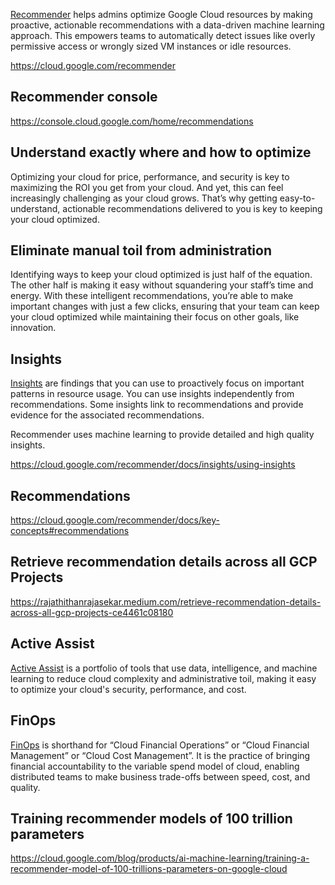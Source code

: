 [Recommender](https://cloud.google.com/recommender) helps admins optimize Google Cloud resources by making proactive, actionable recommendations with a data-driven machine learning approach. This empowers teams to automatically detect issues like overly permissive access or wrongly sized VM instances or idle resources.

https://cloud.google.com/recommender

## Recommender console

https://console.cloud.google.com/home/recommendations

## Understand exactly where and how to optimize

Optimizing your cloud for price, performance, and security is key to maximizing the ROI you get from your cloud. And yet, this can feel increasingly challenging as your cloud grows. That’s why getting easy-to-understand, actionable recommendations delivered to you is key to keeping your cloud optimized.

## Eliminate manual toil from administration

Identifying ways to keep your cloud optimized is just half of the equation. The other half is making it easy without squandering your staff’s time and energy. With these intelligent recommendations, you’re able to make important changes with just a few clicks, ensuring that your team can keep your cloud optimized while maintaining their focus on other goals, like innovation.

## Insights


[Insights](https://cloud.google.com/recommender/docs/insights/using-insights) are findings that you can use to proactively focus on important patterns in resource usage. You can use insights independently from recommendations. Some insights link to recommendations and provide evidence for the associated recommendations.

Recommender uses machine learning to provide detailed and high quality insights.

https://cloud.google.com/recommender/docs/insights/using-insights


## Recommendations

https://cloud.google.com/recommender/docs/key-concepts#recommendations

## Retrieve recommendation details across all GCP Projects

https://rajathithanrajasekar.medium.com/retrieve-recommendation-details-across-all-gcp-projects-ce4461c08180

## Active Assist

[Active Assist](https://cloud.google.com/solutions/active-assist) is a portfolio of tools that use data, intelligence, and machine learning to reduce cloud complexity and administrative toil, making it easy to optimize your cloud's security, performance, and cost.


## FinOps

[FinOps](  FinOps) is shorthand for “Cloud Financial Operations” or “Cloud Financial Management” or “Cloud Cost Management”. It is the practice of bringing financial accountability to the variable spend model of cloud, enabling distributed teams to make business trade-offs between speed, cost, and quality.

## Training recommender models of 100 trillion parameters

https://cloud.google.com/blog/products/ai-machine-learning/training-a-recommender-model-of-100-trillions-parameters-on-google-cloud

